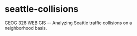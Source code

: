 # seattle-collisions
GEOG 328 WEB GIS -- Analyzing Seattle traffic collisions on a neighborhood basis. 
